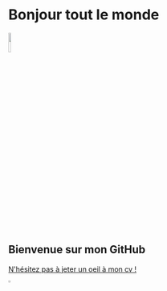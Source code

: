 # Bonjour tout le monde

<img width="10%" src="https://static-cdn.jtvnw.net/emoticons/v1/921885/3.0">

## Bienvenue sur mon GitHub

[N'hésitez pas à jeter un oeil à mon cv !](https://github.com/AugustinDevaux/AugustinDevaux/raw/main/CV%20DC%2014.11.pdf)

[<img width="2%" src="https://www.flaticon.com/svg/static/icons/svg/174/174857.svg" />](https://www.linkedin.com/in/augustin-devaux-96997890/)
